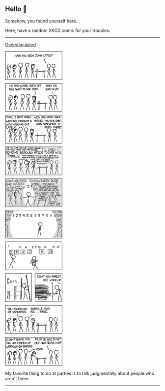 ## Hello 👀

Somehow, you found yourself here.

Here, have a random XKCD comic for your troubles:

-----------------------------------

[Overstimulated](https://xkcd.com/602)

![Overstimulated](./random_comic.png)

My favorite thing to do at parties is to talk judgmentally about people who aren't there.

-----------------------------------